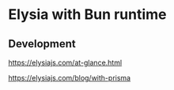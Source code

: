 # Elysia with Bun runtime

## Development

https://elysiajs.com/at-glance.html

https://elysiajs.com/blog/with-prisma
